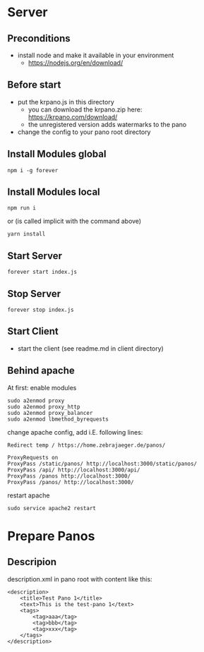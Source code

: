 # Server

## Preconditions

* install node and make it available in your environment
    * https://nodejs.org/en/download/

## Before start

* put the krpano.js in this directory
  * you can download the krpano.zip here: https://krpano.com/download/
  * the unregistered version adds watermarks to the pano   
* change the config to your pano root directory

## Install Modules global

    npm i -g forever

## Install Modules local

    npm run i
or (is called implicit with the command above)

    yarn install

## Start Server
  
    forever start index.js
    
## Stop Server
  
    forever stop index.js
    
## Start Client
* start the client (see readme.md in client directory)

## Behind apache

At first: enable modules

    sudo a2enmod proxy
    sudo a2enmod proxy_http
    sudo a2enmod proxy_balancer
    sudo a2enmod lbmethod_byrequests

change apache config, add i.E. following lines:

    Redirect temp / https://home.zebrajaeger.de/panos/

    ProxyRequests on
    ProxyPass /static/panos/ http://localhost:3000/static/panos/
    ProxyPass /api/ http://localhost:3000/api/
    ProxyPass /panos http://localhost:3000/
    ProxyPass /panos/ http://localhost:3000/

restart apache

    sudo service apache2 restart
    
# Prepare Panos

## Descripion

description.xml in pano root with content like this:

    <description>
        <title>Test Pano 1</title>
        <text>This is the test-pano 1</text>
        <tags>
            <tag>aaa</tag>
            <tag>bbb</tag>
            <tag>xxx</tag>
        </tags>
    </description>